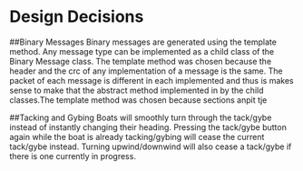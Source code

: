 # Design Decisions


##Binary Messages
Binary messages are generated using the template method.
Any message type can be implemented as a child class of the Binary Message class.
The template method was chosen because the header and the crc of any implementation of a message is the same.
The packet of each message is different in each implemented and thus is makes sense to make that the abstract method implemented in by the child classes.The template method was chosen because sections anpit tje 


##Tacking and Gybing
Boats will smoothly turn through the tack/gybe instead of 
instantly changing their heading.
Pressing the tack/gybe button again while the boat is already
tacking/gybing will cease the current tack/gybe instead.
Turning upwind/downwind will also cease a tack/gybe if there 
is one currently in progress.